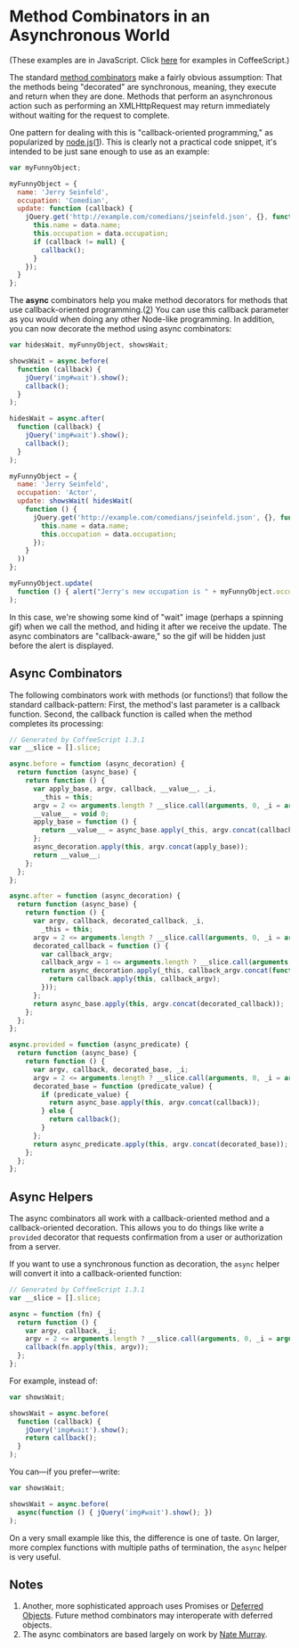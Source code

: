 Method Combinators in an Asynchronous World
===========================================

(These examples are in JavaScript. Click [here](https://github.com/raganwald/method-combinators/blob/master/doc/async.md#method-combinators-in-an-asynchronous-world) for examples in CoffeeScript.)

The standard [method combinators] make a fairly obvious assumption: That the methods being "decorated" are synchronous, meaning, they execute and return when they are done. Methods that perform an asynchronous action such as performing an XMLHttpRequest may return immediately without waiting for the request to complete.

[method combinators]: https://github.com/raganwald/method-combinators

One pattern for dealing with this is "callback-oriented programming," as popularized by [node.js][node]([1](#notes)). This is clearly not a practical code snippet, it's intended to be just sane enough to use as an example:

[node]: http://nodejs.org/

```javascript
var myFunnyObject;

myFunnyObject = {
  name: 'Jerry Seinfeld',
  occupation: 'Comedian',
  update: function (callback) {
    jQuery.get('http://example.com/comedians/jseinfeld.json', {}, function (data) {
      this.name = data.name;
      this.occupation = data.occupation;
      if (callback != null) {
        callback();
      }
    });
  }
};
```

The **async** combinators help you make method decorators for methods that use callback-oriented programming.([2](#notes)) You can use this callback parameter as you would when doing any other Node-like programming. In addition, you can now decorate the method using async combinators:

```javascript
var hidesWait, myFunnyObject, showsWait;

showsWait = async.before(
  function (callback) {
    jQuery('img#wait').show();
    callback();
  }
);

hidesWait = async.after(
  function (callback) {
    jQuery('img#wait').show();
    callback();
  }
);

myFunnyObject = {
  name: 'Jerry Seinfeld',
  occupation: 'Actor',
  update: showsWait( hidesWait(
    function () {
      jQuery.get('http://example.com/comedians/jseinfeld.json', {}, function (data) {
        this.name = data.name;
        this.occupation = data.occupation;
      });
    }
  ))
};

myFunnyObject.update(
  function () { alert("Jerry's new occupation is " + myFunnyObject.occupation); }
);
```

In this case, we're showing some kind of "wait" image (perhaps a spinning gif) when we call the method, and hiding it after we receive the update. The async combinators are "callback-aware," so the gif will be hidden just before the alert is displayed.

Async Combinators
-----------------

The following combinators work with methods (or functions!) that follow the standard callback-pattern: First, the method's last parameter is a callback function. Second, the callback function is called when the method completes its processing:

```javascript
// Generated by CoffeeScript 1.3.1
var __slice = [].slice;

async.before = function (async_decoration) {
  return function (async_base) {
    return function () {
      var apply_base, argv, callback, __value__, _i,
        _this = this;
      argv = 2 <= arguments.length ? __slice.call(arguments, 0, _i = arguments.length - 1) : (_i = 0, []), callback = arguments[_i++];
      __value__ = void 0;
      apply_base = function () {
        return __value__ = async_base.apply(_this, argv.concat(callback));
      };
      async_decoration.apply(this, argv.concat(apply_base));
      return __value__;
    };
  };
};

async.after = function (async_decoration) {
  return function (async_base) {
    return function () {
      var argv, callback, decorated_callback, _i,
        _this = this;
      argv = 2 <= arguments.length ? __slice.call(arguments, 0, _i = arguments.length - 1) : (_i = 0, []), callback = arguments[_i++];
      decorated_callback = function () {
        var callback_argv;
        callback_argv = 1 <= arguments.length ? __slice.call(arguments, 0) : [];
        return async_decoration.apply(_this, callback_argv.concat(function () {
          return callback.apply(this, callback_argv);
        }));
      };
      return async_base.apply(this, argv.concat(decorated_callback));
    };
  };
};

async.provided = function (async_predicate) {
  return function (async_base) {
    return function () {
      var argv, callback, decorated_base, _i;
      argv = 2 <= arguments.length ? __slice.call(arguments, 0, _i = arguments.length - 1) : (_i = 0, []), callback = arguments[_i++];
      decorated_base = function (predicate_value) {
        if (predicate_value) {
          return async_base.apply(this, argv.concat(callback));
        } else {
          return callback();
        }
      };
      return async_predicate.apply(this, argv.concat(decorated_base));
    };
  };
};
```

Async Helpers
-------------

The async combinators all work with a callback-oriented method and a callback-oriented decoration. This allows you to do things like write a `provided` decorator that requests confirmation from a user or authorization from a server.

If you want to use a synchronous function as decoration, the `async` helper will convert it into a callback-oriented function:

```javascript
// Generated by CoffeeScript 1.3.1
var __slice = [].slice;

async = function (fn) {
  return function () {
    var argv, callback, _i;
    argv = 2 <= arguments.length ? __slice.call(arguments, 0, _i = arguments.length - 1) : (_i = 0, []), callback = arguments[_i++];
    callback(fn.apply(this, argv));
  };
};
```

For example, instead of:

```javascript
var showsWait;

showsWait = async.before(
  function (callback) {
    jQuery('img#wait').show();
    return callback();
  }
);
```

You can—if you prefer—write:

```javascript
var showsWait;

showsWait = async.before(
  async(function () { jQuery('img#wait').show(); })
);
```

On a very small example like this, the difference is one of taste. On larger, more complex functions with multiple paths of termination, the `async` helper is very useful.

Notes
-----

1. Another, more sophisticated approach uses Promises or [Deferred Objects]. Future method combinators may interoperate with deferred objects.
2. The async combinators are based largely on work by [Nate Murray](https://github.com/jashmenn).

[Deferred Objects]:http://api.jquery.com/category/deferred-object/